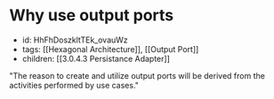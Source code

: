 # Why use output ports
* id: HhFhDoszkltTEk_ovauWz
* tags: [[Hexagonal Architecture]], [[Output Port]]
* children: [[3.0.4.3 Persistance Adapter]]

"The reason to create and utilize output ports will be derived from the activities performed by use cases."